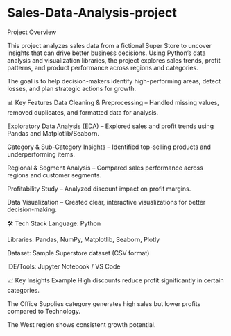 # Sales-Data-Analysis-project
Project Overview

This project analyzes sales data from a fictional Super Store to uncover insights that can drive better business decisions. Using Python’s data analysis and visualization libraries, the project explores sales trends, profit patterns, and product performance across regions and categories.

The goal is to help decision-makers identify high-performing areas, detect losses, and plan strategic actions for growth.

📊 Key Features
Data Cleaning & Preprocessing – Handled missing values, removed duplicates, and formatted data for analysis.

Exploratory Data Analysis (EDA) – Explored sales and profit trends using Pandas and Matplotlib/Seaborn.

Category & Sub-Category Insights – Identified top-selling products and underperforming items.

Regional & Segment Analysis – Compared sales performance across regions and customer segments.

Profitability Study – Analyzed discount impact on profit margins.

Data Visualization – Created clear, interactive visualizations for better decision-making.

🛠️ Tech Stack
Language: Python

Libraries: Pandas, NumPy, Matplotlib, Seaborn, Plotly

Dataset: Sample Superstore dataset (CSV format)

IDE/Tools: Jupyter Notebook / VS Code

📈 Key Insights Example
High discounts reduce profit significantly in certain categories.

The Office Supplies category generates high sales but lower profits compared to Technology.

The West region shows consistent growth potential.


